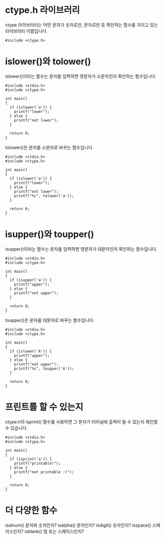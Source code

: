 # ctype.h 라이브러리
ctype 라이브러리는 어떤 문자가 숫자로만, 문자로만 등 확인하는 함수를 가지고 있는 라이브러리 이름입니다.

```
#include <ctype.h>
```

# islower()와 tolower()
islower()이라는 함수는 문자를 입력하면 영문자가 소문자인지 확인하는 함수입니다.

```
#include <stdio.h>
#include <ctype.h>

int main()
{
  if (islower('a')) {
    printf("lower");
  } else {
    printf("not lower");
  }

  return 0;
}
```

tolower()은 문자를 소문자로 바꾸는 함수입니다.

```
#include <stdio.h>
#include <ctype.h>

int main()
{
  if (islower('a')) {
    printf("lower");
  } else {
    printf("not lower");
    printf("%c", tolower('a'));
  }

  return 0;
}
```

# isupper()와 toupper()
isupper()이라는 함수는 문자를 입력하면 영문자가 대문자인지 확인하는 함수입니다.

```
#include <stdio.h>
#include <ctype.h>

int main()
{
  if (isupper('a')) {
    printf("upper");
  } else {
    printf("not upper");
  }

  return 0;
}
```

toupper()은 문자를 대문자로 바꾸는 함수입니다.

```
#include <stdio.h>
#include <ctype.h>

int main()
{
  if (islower('A')) {
    printf("upper");
  } else {
    printf("not upper");
    printf("%c", toupper('A'));
  }

  return 0;
}
```

# 프린트를 할 수 있는지
ctype.h의 isprint() 함수를 사용하면 그 문자가 터미널에 출력이 될 수 있는지 확인할 수 있습니다.

```
#include <stdio.h>
#include <ctype.h>

int main()
{
  if (isprint('a')) {
    printf("printable!");
  } else {
    printf("not printable :(");
  }

  return 0;
}
```

# 더 다양한 함수
isalnum() 문자와 숫자인지?
isalpha() 문자인지?
isdigit() 숫자인지?
isspace() 스페이스인지?
isblank() 텝 또는 스페이스인지?
